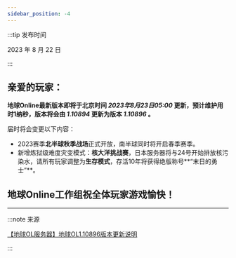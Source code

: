 ```yaml
---
sidebar_position: -4
---
```


:::tip 发布时间

2023 年 8 月 22 日

:::

## 亲爱的玩家：

**地球Online最新版本即将于北京时间 *2023年8月23日05:00* 更新，预计维护用时1纳秒，版本将会由 *1.10894* 更新为版本 *1.10896* 。**

届时将会变更以下内容：

* 2023赛季**北半球秋季战场**正式开放，南半球同时将开启春季赛季。
* 新增炼狱级难度灾变模式：**核大洋挑战赛**，日本服务器将与24号开始排放核污染水，请所有玩家调整为**生存模式**，存活10年将获得绝版称号**“末日的勇士”**。

## 地球Online工作组祝全体玩家游戏愉快！

---

:::note 来源

[【地球OL服务器】地球OL1.10896版本更新说明](https://www.bilibili.com/video/BV1pF411C7Bc)

:::